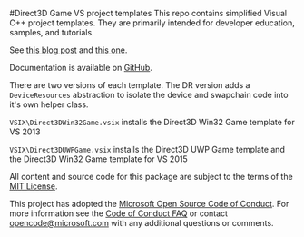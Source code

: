 #Direct3D Game VS project templates
This repo contains simplified Visual C++ project templates. They are primarily intended for developer education, samples, and tutorials.

See [this blog post](http://blogs.msdn.com/b/chuckw/archive/2015/01/06/direct3d-win32-game-visual-studio-template.aspx) and [this one](http://blogs.msdn.com/b/chuckw/archive/2015/12/17/direct3d-game-visual-studio-templates-redux.aspx).

Documentation is available on [GitHub](https://github.com/walbourn/directx-vs-templates/wiki).

There are two versions of each template. The DR version adds a ``DeviceResources`` abstraction to isolate the device and swapchain code into it's own helper class.

``VSIX\Direct3DWin32Game.vsix`` installs the Direct3D Win32 Game template for VS 2013

``VSIX\Direct3DUWPGame.vsix`` installs the Direct3D UWP Game template and the Direct3D Win32 Game template for VS 2015

All content and source code for this package are subject to the terms of the [MIT License](http://opensource.org/licenses/MIT).

This project has adopted the [Microsoft Open Source Code of Conduct](https://opensource.microsoft.com/codeofconduct/). For more information see the [Code of Conduct FAQ](https://opensource.microsoft.com/codeofconduct/faq/) or contact [opencode@microsoft.com](mailto:opencode@microsoft.com) with any additional questions or comments.
